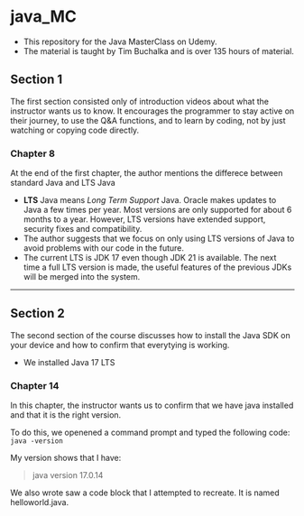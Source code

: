 # java_MC
- This repository for the Java MasterClass on Udemy. 
- The material is taught by Tim Buchalka and is over 135 hours of material. 

## Section 1
The first section consisted only of introduction videos about what the instructor wants us to know. It encourages the programmer to stay active on their journey, to use the Q&A functions, and to learn by coding, not by just watching or copying code directly. 

### Chapter 8
At the end of the first chapter, the author mentions the differece between standard Java and LTS Java

- **LTS** Java means *Long Term Support* Java. Oracle makes updates to Java a few times per year. Most versions are only supported for about 6 months to a year. However, LTS versions have extended support, security fixes and compatibility. 
- The author suggests that we focus on only using LTS versions of Java to avoid problems with our code in the future. 
- The current LTS is JDK 17 even though JDK 21 is available. The next time a full LTS version is made, the useful features of the previous JDKs will be merged into the system. 

---

## Section 2
The second section of the course discusses how to install the Java SDK on your device and how to confirm that everytying is working. 

- We installed Java 17 LTS

### Chapter 14
In this chapter, the instructor wants us to confirm that we have java installed and that it is the right version. 

To do this, we openened a command prompt and typed the following code:
`java -version`

My version shows that I have:
> java version 17.0.14

We also wrote saw a code block that I attempted to recreate. It is named helloworld.java. 


